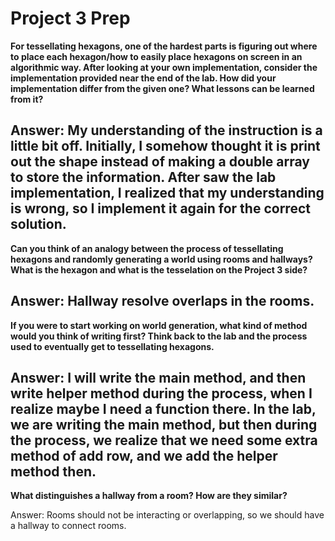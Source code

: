 # Project 3 Prep

**For tessellating hexagons, one of the hardest parts is figuring out where to place each hexagon/how to easily place hexagons on screen in an algorithmic way.
After looking at your own implementation, consider the implementation provided near the end of the lab.
How did your implementation differ from the given one? What lessons can be learned from it?**

Answer:
My understanding of the instruction is a little bit off. Initially, I somehow thought it is print out the shape
instead of making a double array to store the information. After saw the lab implementation, I realized that
my understanding is wrong, so I implement it again for the correct solution.
-----
**Can you think of an analogy between the process of tessellating hexagons and randomly generating a world using rooms and hallways?
What is the hexagon and what is the tesselation on the Project 3 side?**

Answer:
Hallway resolve overlaps in the rooms.
-----
**If you were to start working on world generation, what kind of method would you think of writing first? 
Think back to the lab and the process used to eventually get to tessellating hexagons.**

Answer:
I will write the main method, and then write helper method during the process, when I realize maybe I need 
a function there. In the lab, we are writing the main method, but then during the process, we realize that we 
need some extra method of add row, and we add the helper method then.
-----
**What distinguishes a hallway from a room? How are they similar?**

Answer: 
Rooms should not be interacting or overlapping, so we should have a hallway to connect rooms.